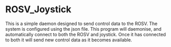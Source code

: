 ROSV_Joystick
=============

This is a simple daemon designed to send control data to the ROSV.
The system is configured using the json file. This program will daemonise,
and automatically connect to both the ROSV and joystick. Once it has connected to 
both it will send new control data as it becomes available.


